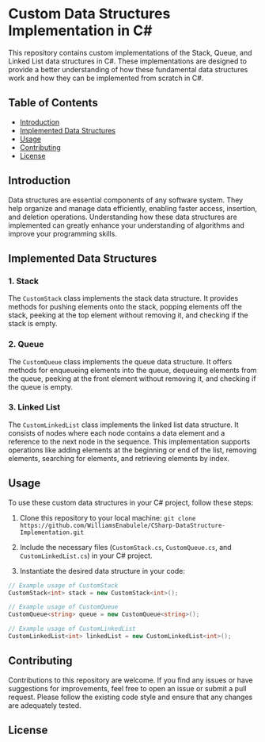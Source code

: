 # Custom Data Structures Implementation in C#

This repository contains custom implementations of the Stack, Queue, and Linked List data structures in C#. These implementations are designed to provide a better understanding of how these fundamental data structures work and how they can be implemented from scratch in C#.

## Table of Contents

- [Introduction](#introduction)
- [Implemented Data Structures](#implemented-data-structures)
- [Usage](#usage)
- [Contributing](#contributing)
- [License](#license)

## Introduction

Data structures are essential components of any software system. They help organize and manage data efficiently, enabling faster access, insertion, and deletion operations. Understanding how these data structures are implemented can greatly enhance your understanding of algorithms and improve your programming skills.

## Implemented Data Structures

### 1. Stack

The `CustomStack` class implements the stack data structure. It provides methods for pushing elements onto the stack, popping elements off the stack, peeking at the top element without removing it, and checking if the stack is empty.

### 2. Queue

The `CustomQueue` class implements the queue data structure. It offers methods for enqueueing elements into the queue, dequeuing elements from the queue, peeking at the front element without removing it, and checking if the queue is empty.

### 3. Linked List

The `CustomLinkedList` class implements the linked list data structure. It consists of nodes where each node contains a data element and a reference to the next node in the sequence. This implementation supports operations like adding elements at the beginning or end of the list, removing elements, searching for elements, and retrieving elements by index.

## Usage

To use these custom data structures in your C# project, follow these steps:

1. Clone this repository to your local machine:
   `git clone https://github.com/WilliamsEnabulele/CSharp-DataStructure-Implementation.git`

2. Include the necessary files (`CustomStack.cs`, `CustomQueue.cs`, and `CustomLinkedList.cs`) in your C# project.

3. Instantiate the desired data structure in your code:

```csharp
// Example usage of CustomStack
CustomStack<int> stack = new CustomStack<int>();

// Example usage of CustomQueue
CustomQueue<string> queue = new CustomQueue<string>();

// Example usage of CustomLinkedList
CustomLinkedList<int> linkedList = new CustomLinkedList<int>();
```

## Contributing
Contributions to this repository are welcome. If you find any issues or have suggestions for improvements, feel free to open an issue or submit a pull request. Please follow the existing code style and ensure that any changes are adequately tested.

## License


